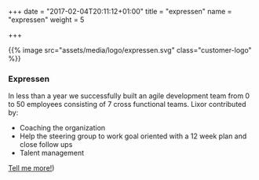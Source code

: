 +++
date = "2017-02-04T20:11:12+01:00"
title = "expressen"
name = "expressen"
weight = 5

+++

{{% image src="assets/media/logo/expressen.svg" class="customer-logo" %}}
### Expressen
In less than a year we successfully built an agile development team from 0 to 50 employees consisting of 7 cross functional teams. Lixor contributed by: 

* Coaching the organization
* Help the steering group to work goal oriented with a 12 week plan and close follow ups
* Talent management 

[Tell me more!](mailto:team@lixor.se?subject=Tell%20me%20more!&body=Hi!%20Please%20contact%20me%20so%20we%20can%20have%20coffe%20and%20talk%20about%20agile%20ways%20of%20working))
